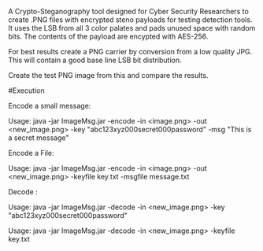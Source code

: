 A Crypto-Steganography tool designed for Cyber Security Researchers to create .PNG files with encrypted steno payloads for testing detection tools.  It uses the LSB from all 3 color palates and pads unused space with random bits.  The contents of the payload are encypted with AES-256.

For best results create a PNG carrier by conversion from a low quality JPG.  This will contain a good base line LSB bit distribution.

Create the test PNG image from this and compare the results.


#Execution


Encode a small message:

Usage: java -jar ImageMsg.jar -encode -in <image.png> -out <new_image.png> -key "abc123xyz000secret000password" -msg "This is a secret message"


Encode a File:


Usage: java -jar ImageMsg.jar -encode -in <image.png> -out <new_image.png> -keyfile key.txt -msgfile message.txt 


Decode :

Usage: java -jar ImageMsg.jar -decode -in <new_image.png> -key "abc123xyz000secret000password" 

Usage: java -jar ImageMsg.jar -decode -in <new_image.png> -keyfile key.txt 

